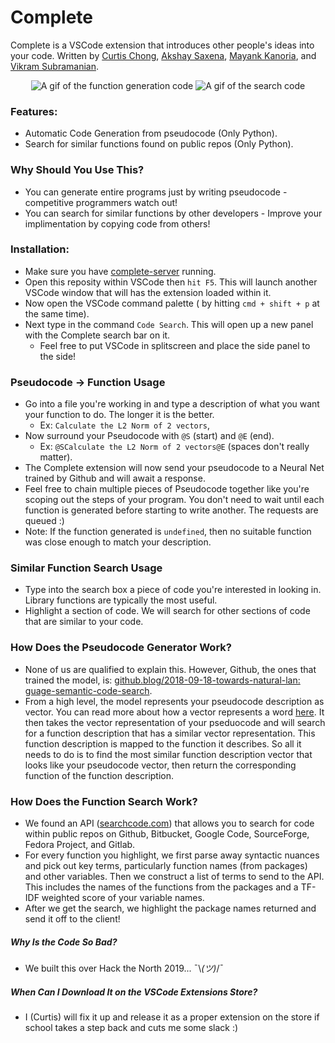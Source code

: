 # Complete
Complete is a VSCode extension that introduces other people's ideas into your code. Written by [Curtis Chong](https://github.com/curtischong), [Akshay Saxena](https://github.com/akshay2000saxena), [Mayank Kanoria](https://github.com/mkanoria), and [Vikram Subramanian](https://github.com/vikramsubramanian).

<p align="center">
  <img src="https://curtischong.me/file_hosting/complete_func_gen.gif" alt="A gif of the function generation code"/>
  <img src="https://curtischong.me/file_hosting/complete_search.gif" alt="A gif of the search code"/>
</p>

###  Features:
- Automatic Code Generation from pseudocode (Only Python).
- Search for similar functions found on public repos (Only Python).

### Why Should You Use This?
- You can generate entire programs just by writing pseudocode - competitive programmers watch out!
- You can search for similar functions by other developers - Improve your implimentation by copying code from others!

### Installation:
- Make sure you have [complete-server](https://github.com/curtischong/complete-server) running.
- Open this reposity within VSCode then `hit F5`. This will launch another VSCode window that will has the extension loaded within it.
- Now open the VSCode command palette ( by hitting `cmd + shift + p` at the same time).
- Next type in the command `Code Search`. This will open up a new panel with the Complete search bar on it.
  - Feel free to put VSCode in splitscreen and place the side panel to the side!

### Pseudocode -> Function Usage
- Go into a file you're working in and type a description of what you want your function to do. The longer it is the better.
  - Ex: `Calculate the L2 Norm of 2 vectors`,
- Now surround your Pseudocode with `@S` (start) and `@E` (end).
  - Ex: `@SCalculate the L2 Norm of 2 vectors@E` (spaces don't really matter).
- The Complete extension will now send your pseudocode to a Neural Net trained by Github and will await a response.
- Feel free to chain multiple pieces of Pseudocode together like you're scoping out the steps of your program. You don't need to wait until each function is generated before starting to write another. The requests are queued :)
- Note: If the function generated is `undefined`, then no suitable function was close enough to match your description.

### Similar Function Search Usage
- Type into the search box a piece of code you're interested in looking in. Library functions are typically the most useful.
- Highlight a section of code. We will search for other sections of code that are similar to your code.

### How Does the Pseudocode Generator Work?
- None of us are qualified to explain this. However, Github, the ones that trained the model, is: [github.blog/2018-09-18-towards-natural-lan: guage-semantic-code-search](https://github.blog/2018-09-18-towards-natural-language-semantic-code-search/).
- From a high level, the model represents your pseudocode description as vector. You can read more about how a vector represents a word [here](https://towardsdatascience.com/introduction-to-word-embedding-and-word2vec-652d0c2060fa). It then takes the vector representation of your pseduocode and will search for a function description that has a similar vector representation. This function description is mapped to the function it describes. So all it needs to do is to find the most similar function description vector that looks like your pseudocode vector, then return the corresponding function of the function description.

### How Does the Function Search Work?
- We found an API ([searchcode.com](https://searchcode.com/)) that allows you to search for code within public repos on Github, Bitbucket, Google Code, SourceForge, Fedora Project, and Gitlab.
- For every function you highlight, we first parse away syntactic nuances and pick out key terms, particularly function names (from packages) and other variables. Then we construct a list of terms to send to the API. This includes the names of the functions from the packages and a TF-IDF weighted score of your variable names.
- After we get the search, we highlight the package names returned and send it off to the client!

##### Why Is the Code So Bad?
- We built this over Hack the North 2019...  ¯\\_(ツ)_/¯

##### When Can I Download It on the VSCode Extensions Store?
- I (Curtis) will fix it up and release it as a proper extension on the store if school takes a step back and cuts me some slack :)
